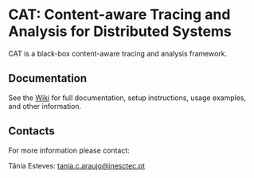 # CAT: Content-aware Tracing and Analysis for Distributed Systems

CAT is a black-box content-aware tracing and analysis framework.

## Documentation

See the [Wiki](https://github.com/dsrhaslab/cat/wiki) for full documentation, setup instructions, usage examples, and other information.

## Contacts

For more information please contact:

Tânia Esteves: tania.c.araujo@inesctec.pt

